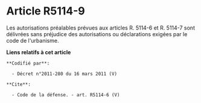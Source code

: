 # Article R5114-9

Les autorisations préalables prévues aux articles R. 5114-6 et R. 5114-7 sont délivrées sans préjudice des autorisations ou
déclarations exigées par le code de l'urbanisme.

**Liens relatifs à cet article**

	**Codifié par**:

	  - Décret n°2011-280 du 16 mars 2011 (V)

	**Cite**:

	  - Code de la défense. - art. R5114-6 (V)
